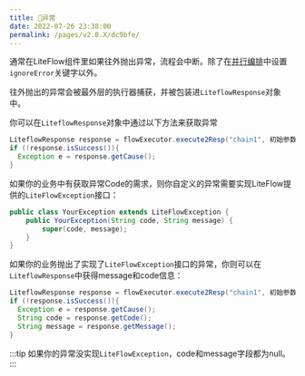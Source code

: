 ```yaml
---
title: 🧊异常
date: 2022-07-26 23:38:00
permalink: /pages/v2.8.X/dc9bfe/
---
```


通常在LiteFlow组件里如果往外抛出异常，流程会中断。除了在[并行编排](/pages/v2.8.X/b3446a/)中设置`ignoreError`关键字以外。

往外抛出的异常会被最外层的执行器捕获，并被包装进`LiteflowResponse`对象中。

你可以在`LiteflowResponse`对象中通过以下方法来获取异常

```java
LiteflowResponse response = flowExecutor.execute2Resp("chain1", 初始参数, CustomContext.class);
if (!response.isSuccess()){
  Exception e = response.getCause();
}
```

如果你的业务中有获取异常Code的需求，则你自定义的异常需要实现LiteFlow提供的`LiteFlowException`接口：

```java
public class YourException extends LiteFlowException {
	public YourException(String code, String message) {
		super(code, message);
	}
}
```

如果你的业务抛出了实现了`LiteFlowException`接口的异常，你则可以在`LiteflowResponse`中获得message和code信息：

```java
LiteflowResponse response = flowExecutor.execute2Resp("chain1", 初始参数, CustomContext.class);
if (!response.isSuccess()){
  Exception e = response.getCause();
  String code = response.getCode();
  String message = response.getMessage();
}
```

:::tip
如果你的异常没实现`LiteFlowException`，code和message字段都为null。
:::